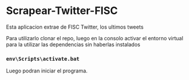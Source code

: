 # Scrapear-Twitter-FISC

Esta aplicacion extrae de FISC Twitter, los ultimos tweets

Para utilizarlo clonar el repo, luego en la consolo
activar el entorno virtual para la utilizar las dependencias sin haberlas instalados

### `env\Scripts\activate.bat`

Luego podran iniciar el programa.

